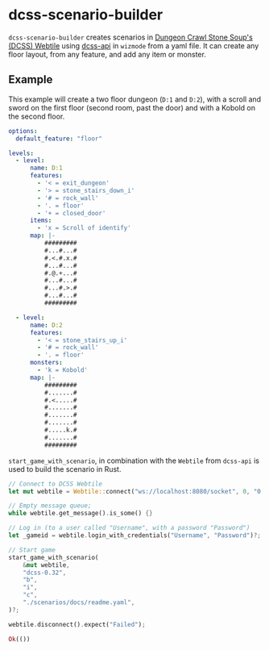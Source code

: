 # dcss-scenario-builder

`dcss-scenario-builder` creates scenarios in [Dungeon Crawl Stone Soup's (DCSS) Webtile](https://crawl.develz.org/) using [dcss-api](https://docs.rs/dcss-api/latest/dcss_api/index.html) in `wizmode` from a yaml file. It can create any floor layout, from any feature, and add any item or monster. 

## Example

This example will create a two floor dungeon (`D:1` and `D:2`), with a scroll and sword on the first floor (second room, past the door) and with a Kobold on the second floor.

```yaml
options:
  default_feature: "floor"

levels:
  - level:
      name: D:1
      features:
        - '< = exit_dungeon'
        - '> = stone_stairs_down_i'
        - '# = rock_wall'
        - '. = floor'
        - '+ = closed_door'
      items:
        - 'x = Scroll of identify'
      map: |-
          #########
          #...#...#
          #.<.#.x.#
          #...#...#
          #.@.+...#
          #...#...#
          #...#.>.#
          #...#...#
          #########

  - level:
      name: D:2
      features:
        - '< = stone_stairs_up_i'
        - '# = rock_wall'
        - '. = floor'
      monsters:
        - 'k = Kobold'
      map: |-
          #########
          #.......#
          #.<.....#
          #.......#
          #.......#
          #.......#
          #.....k.#
          #.......#
          #########
```

`start_game_with_scenario`, in combination with the `Webtile` from `dcss-api` is used to build the scenario in Rust.

```Rust
// Connect to DCSS Webtile
let mut webtile = Webtile::connect("ws://localhost:8080/socket", 0, "0.30")?;

// Empty message queue;
while webtile.get_message().is_some() {}

// Log in (to a user called "Username", with a password "Password")
let _gameid = webtile.login_with_credentials("Username", "Password")?;

// Start game
start_game_with_scenario(
    &mut webtile,
    "dcss-0.32",
    "b",
    "i",
    "c",
    "./scenarios/docs/readme.yaml",
)?;

webtile.disconnect().expect("Failed");

Ok(())
```